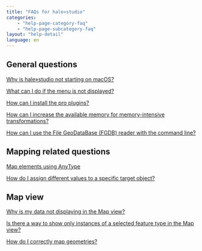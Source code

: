 ```yaml
---
title: "FAQs for hale»studio"
categories:
    - "help-page-category-faq"
    - "help-page-subcategory-faq"
layout: "help-detail"
language: en
---
```


<h2>General questions</h2>
<div className="faq-section-light">
    <p><a href="./faq_hs/faq-hs-general-1">Why is hale»studio not starting on macOS?</a></p>
    <p><a href="./faq_hs/faq-hs-general-2">What can I do if the menu is not displayed?</a></p>
    <p><a href="./faq_hs/faq-hs-general-3">How can I install the pro plugins?</a></p>
    <p><a href="./faq_hs/faq-hs-general-4">How can I increase the available memory for memory-intensive transformations?</a></p>
    <p><a href="./faq_hs/faq-hs-general-5">How can I use the File GeoDataBase (FGDB) reader with the command line?</a></p>
</div>


<h2>Mapping related questions</h2>
<div className="faq-section-light">
    <p><a href="./faq_hs/faq-hs-mapping-1">Map elements using AnyType</a></p>
    <p><a href="./faq_hs/faq-hs-mapping-2">How do I assign different values to a specific target object?</a></p>
</div>

<h2>Map view</h2>
<div className="faq-section-light">
    <p><a href="./faq_hs/faq-hs-mapview-1">Why is my data not displaying in the Map view?</a></p>
    <p><a href="./faq_hs/faq-hs-mapview-2">Is there a way to show only instances of a selected feature type in the Map view?</a></p>
    <p><a href="./faq_hs/faq-hs-mapview-3">How do I correctly map geometries?</a></p>
</div>


